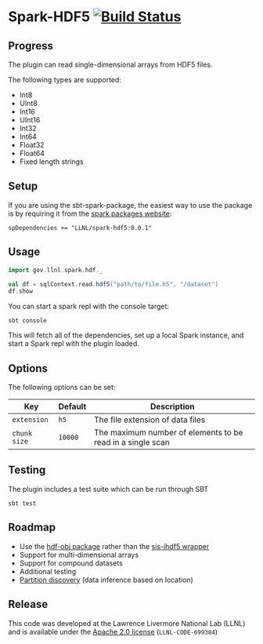 # Spark-HDF5 [![Build Status](https://travis-ci.org/LLNL/spark-hdf5.svg?branch=master)](https://travis-ci.org/LLNL/spark-hdf5)

## Progress
The plugin can read single-dimensional arrays from HDF5 files.

The following types are supported:
  * Int8
  * UInt8
  * Int16
  * UInt16
  * Int32
  * Int64
  * Float32
  * Float64
  * Fixed length strings

## Setup
If you are using the sbt-spark-package, the easiest way to use the package is by requiring it from the [spark packages website](https://spark-packages.org/package/LLNL/spark-hdf5):
```
spDependencies += "LLNL/spark-hdf5:0.0.1"
```

## Usage
```scala
import gov.llnl.spark.hdf._

val df = sqlContext.read.hdf5("path/to/file.h5", "/dataset")
df.show
```

You can start a spark repl with the console target:
```
sbt console
```
This will fetch all of the dependencies, set up a local Spark instance, and start a Spark repl with the plugin loaded.

## Options
The following options can be set:

Key          | Default | Description
-------------|---------|------------
`extension`  | `h5`    | The file extension of data files
`chunk size` | `10000` | The maximum number of elements to be read in a single scan

## Testing
The plugin includes a test suite which can be run through SBT
```
sbt test
```

## Roadmap
  * Use the [hdf-obj package](https://www.hdfgroup.org/products/java/hdf-object/) rather than the [sis-jhdf5 wrapper](https://wiki-bsse.ethz.ch/pages/viewpage.action?pageId=26609113)
  * Support for multi-dimensional arrays
  * Support for compound datasets
  * Additional testing
  * [Partition discovery][2] (data inference based on location)

[1]: https://github.com/paulp/sbt-extras
[2]: http://spark.apache.org/docs/latest/sql-programming-guide.html#partition-discovery

## Release
This code was developed at the Lawrence Livermore National Lab (LLNL) and is available under the [Apache 2.0 license](LICENSE) (`LLNL-CODE-699384`)
